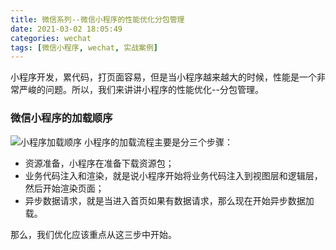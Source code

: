 ```yaml
---
title: 微信系列--微信小程序的性能优化分包管理
date: 2021-03-02 18:05:49
categories: wechat
tags: [微信小程序, wechat, 实战案例]
---
```


小程序开发，累代码，打页面容易，但是当小程序越来越大的时候，性能是一个非常严峻的问题。所以，我们来讲讲小程序的性能优化--分包管理。

###  微信小程序的加载顺序
![小程序加载顺序](3.png)
小程序的加载流程主要是分三个步骤：
+ 资源准备，小程序在准备下载资源包；
+ 业务代码注入和渲染，就是说小程序开始将业务代码注入到视图层和逻辑层，然后开始渲染页面；
+ 异步数据请求，就是当进入首页如果有数据请求，那么现在开始异步数据加载。

那么，我们优化应该重点从这三步中开始。